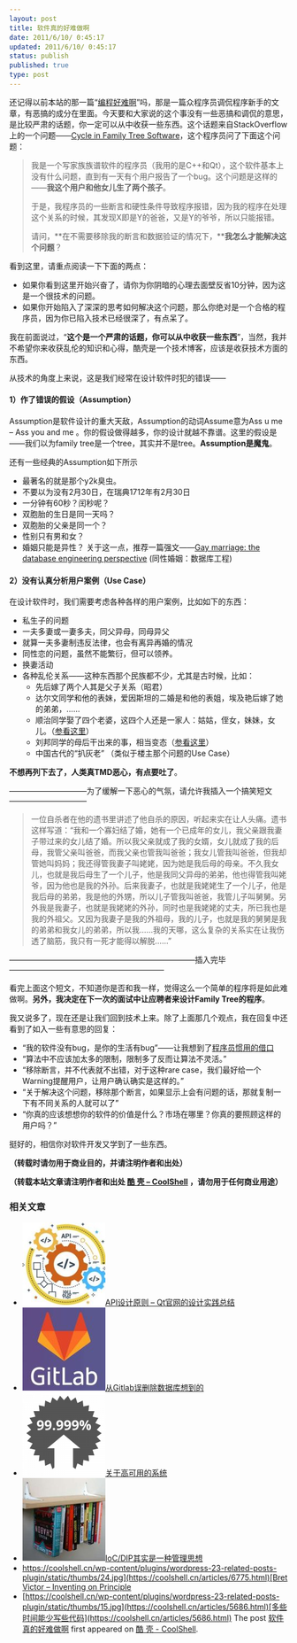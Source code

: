 ```yaml
---
layout: post
title: 软件真的好难做啊
date: 2011/6/10/ 0:45:17
updated: 2011/6/10/ 0:45:17
status: publish
published: true
type: post
---
```


还记得以前本站的那一篇“[编程好难啊](https://coolshell.cn/articles/1391.html "编程真难啊")”吗，那是一篇众程序员调侃程序新手的文章，有恶搞的成分在里面。今天要和大家说的这个事没有一些恶搞和调侃的意思，是比较严肃的话题，你一定可以从中收获一些东西。这个话题来自StackOverflow上的一个问题——[Cycle in Family Tree Software](http://stackoverflow.com/questions/6163683/cycles-in-family-tree-software "Cycle in family tree software")，这个程序员问了下面这个问题：



> 我是一个写家族族谱软件的程序员（我用的是C++和Qt），这个软件基本上没有什么问题，直到有一天有个用户报告了一个bug。这个问题是这样的——**我这个用户和他女儿生了两个孩子**。
> 
> 
> 于是，我程序员的一些断言和硬性条件导致程序报错，因为我的程序在处理这个关系的时候，其发现X即是Y的爸爸，又是Y的爷爷，所以只能报错。
> 
> 
> 请问，**在不需要移除我的断言和数据验证的情况下，****我怎么才能解决这个问题**？
> 
> 


看到这里，请重点阅读一下下面的两点：


* 如果你看到这里开始兴奋了，请你为你阴暗的心理去面壁反省10分钟，因为这是一个很技术的问题。
* 如果你开始陷入了深深的思考如何解决这个问题，那么你绝对是一个合格的程序员，因为你已陷入技术已经很深了，有点呆了。


我在前面说过，“**这个是一个严肃的话题，你可以从中收获一些东西**”，当然，我并不希望你来收获乱伦的知识和心得，酷壳是一个技术博客，应该是收获技术方面的东西。



从技术的角度上来说，这是我们经常在设计软件时犯的错误——


#### **1）作了错误的假设**（Assumption）


Assumption是软件设计的重大天敌，Assumption的动词Assume意为Ass u me – Ass you and me 。你的假设做得越多，你的设计就越不靠谱。这里的假设是——我们以为family tree是一个tree，其实并不是tree。**Assumption是魔鬼**。


还有一些经典的Assumption如下所示


* 最著名的就是那个y2k臭虫。
* 不要以为没有2月30日，在瑞典1712年有2月30日
* 一分钟有60秒？闰秒呢？
* 双胞胎的生日是同一天吗？
* 双胞胎的父亲是同一个？
* 性别只有男和女？
* 婚姻只能是异性？ 关于这一点，推荐一篇强文——[Gay marriage: the database engineering perspective](http://qntm.org/gay) (同性婚姻：数据库工程)


#### **2）没有认真分析用户案例**（Use Case）


在设计软件时，我们需要考虑各种各样的用户案例，比如如下的东西：


* 私生子的问题
* 一夫多妻或一妻多夫，同父异母，同母异父
* 就算一夫多妻制违反法律，也会有离异再婚的情况
* 同性恋的问题，虽然不能繁衍，但可以领养。
* 换妻活动
* 各种乱伦关系——这种东西那个民族都不少，尤其是古时候，比如：
	+ 先后嫁了两个人其是父子关系（昭君）
	+ 达尔文同学和他的表妹，爱因斯坦的二婚是和他的表姐，埃及艳后嫁了她的弟弟，……
	+ 顺治同学娶了四个老婆，这四个人还是一家人：姑姑，侄女，妹妹，女儿。（[参看这里](http://blog.sina.com.cn/s/blog_5e62ac110100onwa.html)）
	+ 刘邦同学的母后干出来的事，相当变态（[参看这里](http://bbs.tiexue.net/post2_5114346_1.html)）
	+ 中国古代的“扒灰老” （类似于楼主那个问题的Use Case）


**不想再列下去了，人类真TMD恶心，有点要吐了**。


——————————为了缓解一下恶心的气氛，请允许我插入一个搞笑短文——————————



> 一位自杀者在他的遗书里讲述了他自杀的原因，听起来实在让人头痛。遗书这样写道：“我和一个寡妇结了婚，她有一个已成年的女儿，我父亲跟我妻子带过来的女儿结了婚。所以我父亲就成了我的女婿，女儿就成了我的后母，我管父亲叫爸爸，而我父亲也管我叫爸爸；我女儿管我叫爸爸，但我却管她叫妈妈；我还得管我妻子叫姥姥，因为她是我后母的母亲。不久我女儿，也就是我后母生了一个儿子，他是我同父异母的弟弟，他也得管我叫姥爷，因为他也是我的外孙。后来我妻子，也就是我姥姥生了一个儿子，他是我后母的弟弟，我是他的外甥，所以儿子管我叫爸爸，我管儿子叫舅舅。另外我是我妻子，也就是我姥姥的外孙，同时也是我姥姥的丈夫，所已我也是我的外祖父。又因为我妻子是我的外祖母，我的儿子，也就是我的舅舅是我的弟弟和我女儿的弟弟，所以我……我的天哪，这么复杂的关系实在让我伤透了脑筋，我只有一死才能得以解脱……”
> 
> 


————————————————————————插入完毕————————————————————


看完上面这个短文，不知道你是否和我一样，觉得这么一个简单的程序将是如此难做啊。**另外，我决定在下一次的面试中让应聘者来设计Family Tree的程序**。


我又说多了，现在还是让我们回到技术上来。除了上面那几个观点，我在回复中还看到了如入一些有意思的回复：


* “我的软件没有bug，是你的生活有bug”——让我想到了[程序员惯用的借口](https://coolshell.cn/articles/1174.html "程序员惯用的解释(Top 25)")
* “算法中不应该加太多的限制，限制多了反而让算法不灵活。”
* “移除断言，并不代表就不出错，对于这种rare case，我们最好给一个Warning提醒用户，让用户确认确实是这样的。”
* “关于解决这个问题，移除那个断言，如果显示上会有问题的话，那就复制一下有不同关系的人就可以了”
* “你真的应该想想你的软件的价值是什么？市场在哪里？你真的要照顾这样的用户吗？”


挺好的，相信你对软件开发又学到了一些东西。


**（转载时请勿用于商业目的，并请注明作者和出处）**



**（转载本站文章请注明作者和出处 [酷 壳 – CoolShell](https://coolshell.cn/) ，请勿用于任何商业用途）**



### 相关文章

* [![API设计原则 – Qt官网的设计实践总结](../wp-content/uploads/2017/07/api-design-300x278-2-150x150.jpg)](https://coolshell.cn/articles/18024.html)[API设计原则 – Qt官网的设计实践总结](https://coolshell.cn/articles/18024.html)
* [![从Gitlab误删除数据库想到的](../wp-content/uploads/2017/02/gitlab-600-150x150.jpg)](https://coolshell.cn/articles/17680.html)[从Gitlab误删除数据库想到的](https://coolshell.cn/articles/17680.html)
* [![关于高可用的系统](../wp-content/uploads/2016/08/HighAvailability-BK-150x150.png)](https://coolshell.cn/articles/17459.html)[关于高可用的系统](https://coolshell.cn/articles/17459.html)
* [![IoC/DIP其实是一种管理思想](../wp-content/uploads/2013/07/inverted-bookshelf_thumb-150x150.jpg)](https://coolshell.cn/articles/9949.html)[IoC/DIP其实是一种管理思想](https://coolshell.cn/articles/9949.html)
* [https://coolshell.cn/wp-content/plugins/wordpress-23-related-posts-plugin/static/thumbs/24.jpg](https://coolshell.cn/articles/6775.html)[Bret Victor – Inventing on Principle](https://coolshell.cn/articles/6775.html)
* [https://coolshell.cn/wp-content/plugins/wordpress-23-related-posts-plugin/static/thumbs/15.jpg](https://coolshell.cn/articles/5686.html)[多些时间能少写些代码](https://coolshell.cn/articles/5686.html)
The post [软件真的好难做啊](https://coolshell.cn/articles/4811.html) first appeared on [酷 壳 - CoolShell](https://coolshell.cn).
